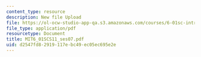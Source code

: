 ```yaml
---
content_type: resource
description: New file Upload
file: https://ol-ocw-studio-app-qa.s3.amazonaws.com/courses/6-01sc-introduction-to-electrical-engineering-and-computer-science-i-spring-2011/d2547fd82919117ebc49ec05ec695e2e_MIT6_01SCS11_ses07.pdf
file_type: application/pdf
resourcetype: Document
title: MIT6_01SCS11_ses07.pdf
uid: d2547fd8-2919-117e-bc49-ec05ec695e2e
---
```

